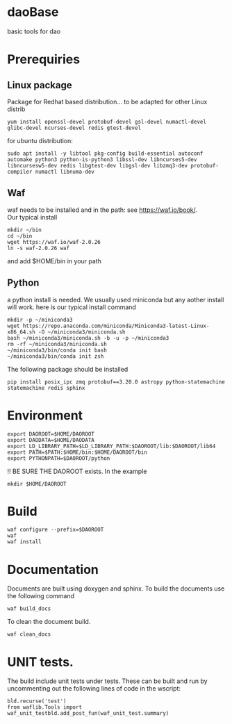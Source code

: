 # daoBase
basic tools for dao

# Prerequiries
## Linux package
Package for Redhat based distribution... to be adapted for other Linux distrib
```
yum install openssl-devel protobuf-devel gsl-devel numactl-devel glibc-devel ncurses-devel redis gtest-devel
```
for ubuntu distribution:

```
sudo apt install -y libtool pkg-config build-essential autoconf automake python3 python-is-python3 libssl-dev libncurses5-dev libncursesw5-dev redis libgtest-dev libgsl-dev libzmq3-dev protobuf-compiler numactl libnuma-dev
```

## Waf
waf needs to be installed and in the path: see https://waf.io/book/.  
Our typical install
```
mkdir ~/bin
cd ~/bin
wget https://waf.io/waf-2.0.26
ln -s waf-2.0.26 waf
```
and add $HOME/bin in your path
## Python
a python install is needed. We usually used miniconda but any aother install will work.
here is our typical install command
```
mkdir -p ~/miniconda3
wget https://repo.anaconda.com/miniconda/Miniconda3-latest-Linux-x86_64.sh -O ~/miniconda3/miniconda.sh
bash ~/miniconda3/miniconda.sh -b -u -p ~/miniconda3
rm -rf ~/miniconda3/miniconda.sh
~/miniconda3/bin/conda init bash
~/miniconda3/bin/conda init zsh
```
The following package should be installed
```
pip install posix_ipc zmq protobuf==3.20.0 astropy python-statemachine statemachine redis sphinx
```

# Environment
```
export DAOROOT=$HOME/DAOROOT
export DAODATA=$HOME/DAODATA
export LD_LIBRARY_PATH=$LD_LIBRARY_PATH:$DAOROOT/lib:$DAOROOT/lib64
export PATH=$PATH:$HOME/bin:$HOME/DAOROOT/bin
export PYTHONPATH=$DAOROOT/python

```
!! BE SURE THE DAOROOT exists. In the example
```
mkdir $HOME/DAOROOT
```
# Build
```
waf configure --prefix=$DAOROOT
waf
waf install
```

# Documentation
Documents are built using doxygen and sphinx. To build the documents use the following command
```
waf build_docs
```

To clean the document build.
```
waf clean_docs
```


# UNIT tests.

The build include unit tests under tests. These can be built and run by uncommenting out the following lines of code in the wscript:

	bld.recurse('test')
	from waflib.Tools import
	waf_unit_testbld.add_post_fun(waf_unit_test.summary)
